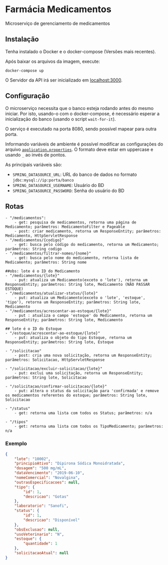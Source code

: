 # Farmácia Medicamentos

Microserviço de gerenciamento de medicamentos

## Instalação

Tenha instalado o Docker e o docker-compose (Versões mais recentes).

Após baixar os arquivos da imagem, execute:

    docker-compose up

O Servidor da API irá ser inicializado em <localhost:3000>.

## Configuração

O microserviço necessita que o banco esteja rodando antes do mesmo iniciar.
Por isto, usando-o com o docker-compose, é necessário esperar a inicialização do banco
(usando o script `wait-for-it`).

O serviço é executado na porta 8080, sendo possível mapear para outra porta.

Informando variáveis de ambiente é possível modificar as configurações do arquivo [`application.properties`](./src/main/resources/application.properties). O formato deve estar em uppercase e usando `_` ao invés de pontos.

As principais variáveis são:

- `SPRING_DATASOURCE_URL`: URL do banco de dados no formato `jdbc:mysql://ip:porta/banco`
- `SPRING_DATASOURCE_USERNAME`: Usuário do BD
- `SPRING_DATASOURCE_PASSWORD`: Senha do usuário do BD

## Rotas

    - "/medicamentos": 
        - get: pesquisa de medicamentos, retorna uma página de Medicamento; parâmetros: MedicamentoFilter e Pageable
        - post: criar medicamento, retorna um ResponseEntity; parâmetros: Medicamento, HttpServletResponse
    - "/medicamentos/{codigo}"
        - get: busca pelo código do medicamento, retorna um Medicamento; parâmetros: String codigo
    - "/medicamentos/filtrar-nomes/{nome}"
        - get: busca pelo nome do medicamento, retorna lista de Medicamento; parâmetros: String nome
    
    ##obs: lote é o ID do Medicamento
    - "/medicamentos/{lote}"
        - put: atualiza um Medicamento(exceto o 'lote'), retorna um ResponseEntity; parâmetros: String lote, Medicamento (NÃO PASSAR ESTOQUE)
    - "/medicamentos/atualizar-status/{lote}"
        - put: atualiza um Medicamento(exceto o 'lote', 'estoque', 'tipo'), retorna um ResponseEntity; parâmetros: String lote, Medicamento
    - "/medicamentos/acrescentar-ao-estoque/{lote}"
        - put : atualiza o campo 'estoque' do Medicamento, retorna um ResponseEntity; parâmetros: String lote, Medicamento

    ## lote é o ID do Estoque
    - "/estoque/acrescentar-ao-estoque/{lote}"
        - put: atualiza o objeto do tipo Estoque, retorna um ResponseEntity; parâmetros: String lote, Estoque

    - "/solicitacao"
        - post: cria uma nova solicitação, retorna um ResponseEntity; parâmetros: Solicitacao, HttpServletResponse
    
    - "/solicitacao/excluir-solicitacao/{lote}"
        - put: exclui uma solicitação, retorna um ResponseEntity; parâmetros: String lote, Solicitacao

    - "/solicitacao/confirmar-solicitacao/{lote}"
        - put: altera o status da solicitação para 'confirmada' e remove os medicamentos referentes do estoque; parâmetros: String lote, Solicitacao

    - "/status"
        - get: retorna uma lista com todos os Status; parâmetros: n/a

    - "/tipos"
        - get: retorna uma lista com todos os TipoMedicamento; parâmetros: n/a

### Exemplo

```JSON
{
    "lote": "10002",
    "principioAtivo": "Dipirona Sódica Monoidratada",
    "dosagem": "500 mg/mL",
    "dataVencimento": "2019-06-10",
    "nomeComercial": "Novalgina",
    "outrasEspecificacoes": null,
    "tipo": {
        "id": 1,
        "descricao": "Gotas"
    },
    "laboratorio": "Sanofi",
    "status": {
        "id": 1,
        "descricao": "Disponível"
    },
    "obsExclusao": null,
    "usoVeterinario": "N",
    "estoque": {
        "quantidade": 1
    },
    "solicitacaoAtual": null
}
```
